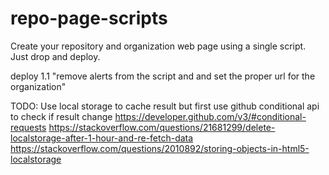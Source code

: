 # repo-page-scripts
Create your repository and organization web page using a single script. Just drop and deploy.

deploy 1.1 "remove alerts from the script and and set the proper url for the organization"

TODO:
Use local storage to cache result but first use github conditional api to check if result change 
https://developer.github.com/v3/#conditional-requests
https://stackoverflow.com/questions/21681299/delete-localstorage-after-1-hour-and-re-fetch-data
https://stackoverflow.com/questions/2010892/storing-objects-in-html5-localstorage
